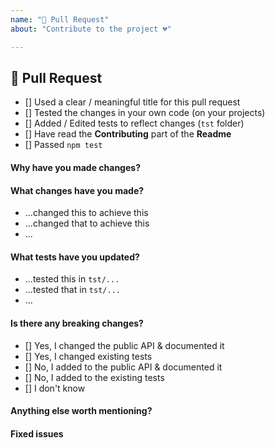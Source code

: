 ```yaml
---
name: "🎁 Pull Request"
about: "Contribute to the project 💔"

---
```


## 🎁 Pull Request

<!-- Fill the following checklist -->

* [] Used a clear / meaningful title for this pull request
* [] Tested the changes in your own code (on your projects)
* [] Added / Edited tests to reflect changes (`tst` folder)
* [] Have read the **Contributing** part of the **Readme**
* [] Passed `npm test`

<!-- Complete the following parts -->

#### Why have you made changes?
<!-- Explain in a few sentences why -->

#### What changes have you made?
* ...changed this to achieve this
* ...changed that to achieve this
* ...

#### What tests have you updated?
* ...tested this in `tst/...`
* ...tested that in `tst/...`
* ...

#### Is there any breaking changes?
* [] Yes, I changed the public API & documented it
* [] Yes, I changed existing tests
* [] No,  I added to the public API & documented it
* [] No,  I added to the existing tests
* [] I don't know

#### Anything else worth mentioning?
<!-- Please help with the PR process -->
<!-- Leave any extra useful information -->
<!-- Or mention someone who is concerned -->

#### Fixed issues